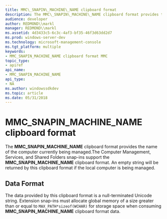 ```yaml
---
title: MMC\_SNAPIN\_MACHINE\_NAME clipboard format
description: The MMC\_SNAPIN\_MACHINE\_NAME clipboard format provides the name of the computer currently being managed.The Computer Management, Services, and Shared Folders snap-ins support the MMC\_SNAPIN\_MACHINE\_NAME clipboard format.
audience: developer
author: REDMOND\\markl
manager: REDMOND\\markl
ms.assetid: 4d3433c5-6c3c-4af3-bf35-46f3d63dd2d7
ms.prod: windows-server-dev
ms.technology: microsoft-management-console
ms.tgt_platform: multiple
keywords:
- MMC_SNAPIN_MACHINE_NAME clipboard format MMC
topic_type:
- apiref
api_name:
- MMC_SNAPIN_MACHINE_NAME
api_type:
- NA
ms.author: windowssdkdev
ms.topic: article
ms.date: 05/31/2018
---
```


# MMC\_SNAPIN\_MACHINE\_NAME clipboard format

The **MMC\_SNAPIN\_MACHINE\_NAME** clipboard format provides the name of the computer currently being managed.The Computer Management, Services, and Shared Folders snap-ins support the **MMC\_SNAPIN\_MACHINE\_NAME** clipboard format. An empty string will be returned by this clipboard format if the local computer is being managed.

## Data Format

The data provided by this clipboard format is a null-terminated Unicode string. Extension snap-ins must allocate global memory of a size greater than or equal to `MAX_PATH*sizeof(WCHAR)` for storage space when consuming **MMC\_SNAPIN\_MACHINE\_NAME** clipboard format data.

 

 




